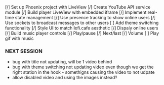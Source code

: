 [/] Set up Phoenix project with LiveView
[/] Create YouTube API service module
[/] Build player LiveView with embedded iframe
[/] Implement real-time state management
    [/] Use presence tracking to show online users
    [/] Use sockets to broadcast messages to other users
[ ] Add theme switching functionality
[/] Style UI to match lofi.cafe aesthetic
    [/] Dispaly online users
    [/] Build music player controls
        [/] Play/pause
        [/] Next/last
        [/] Volume
    [ ] Play gif with music


### NEXT SESSION
- bug with title not updating, will be 1 video behind
- bug with theme switching not updating video even though we get the
right station in the hook - somethigns causing the video to not udpate
- allow disabled video and using the images instead?
